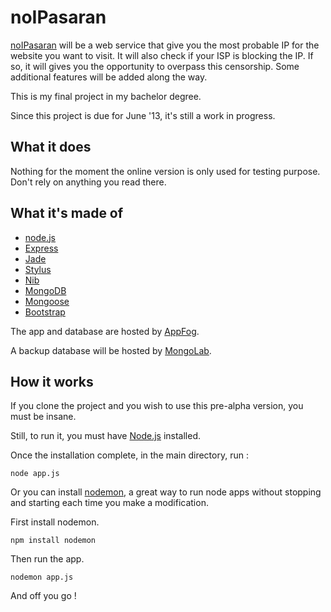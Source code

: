 noIPasaran
==========

[noIPasaran](http://noipasaran.eu01.aws.af.cm/) will be a web service that give you the most probable IP for the website you want to visit.
It will also check if your ISP is blocking the IP. If so, it will gives you the opportunity to overpass this censorship.
Some additional features will be added along the way.

This is my final project in my bachelor degree. 

Since this project is due for June '13, it's still a work in progress.


What it does
------------

Nothing for the moment the online version is only used for testing purpose. 
Don't rely on anything you read there. 


What it's made of
-----------------

+ [node.js](http://nodejs.org/)
+ [Express](http://expressjs.com)
+ [Jade](http://jade-lang.com/)
+ [Stylus](http://learnboost.github.com/stylus/)
+ [Nib](http://visionmedia.github.com/nib/)
+ [MongoDB](http://www.mongodb.org/)
+ [Mongoose](http://mongoosejs.com/)
+ [Bootstrap](http://twitter.github.com/bootstrap/)

The app and database are hosted by [AppFog](https://www.appfog.com).

A backup database will be hosted by [MongoLab](https://mongolab.com).


How it works
------------

If you clone the project and you wish to use this pre-alpha version, you must be insane.

Still, to run it, you must have [Node.js](http://nodejs.org/) installed.

Once the installation complete, in the main directory, run :

	node app.js

Or you can install [nodemon](https://github.com/remy/nodemon), a great way to run node apps without stopping and starting each time you make a modification.

First install nodemon.

	npm install nodemon

Then run the app.

	nodemon app.js

And off you go !